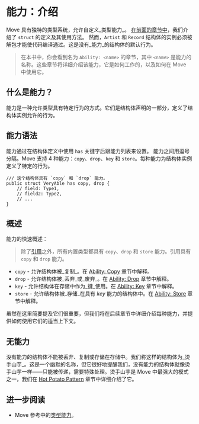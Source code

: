 # 能力：介绍

Move 具有独特的类型系统，允许自定义_类型能力_。
[在前面的章节中](./struct)，我们介绍了 `struct` 的定义及其使用方法。
然而，`Artist` 和 `Record` 结构体的实例必须被解包才能使代码编译通过。这是没有_能力_的结构体的默认行为。

> 在本书中，你会看到名为 `Ability: <name>` 的章节，其中 `<name>` 是能力的名称。这些章节将详细介绍该能力，它是如何工作的，以及如何在 Move 中使用它。

## 什么是能力？

能力是一种允许类型具有特定行为的方式。它们是结构体声明的一部分，定义了结构体实例允许的行为。

## 能力语法

能力通过在结构体定义中使用 `has` 关键字后跟能力列表来设置。
能力之间用逗号分隔。Move 支持 4 种能力：`copy`、`drop`、`key` 和 `store`。每种能力为结构体实例定义了特定的行为。

```move
/// 这个结构体具有 `copy` 和 `drop` 能力。
public struct VeryAble has copy, drop {
    // field: Type1,
    // field2: Type2,
    // ...
}
```

## 概述

能力的快速概述：

> 除了[引用](references)之外，所有内置类型都具有 `copy`、`drop` 和 `store` 能力。引用具有 `copy` 和 `drop` 能力。

- `copy` - 允许结构体被_复制_。在 [Ability: Copy](./copy-ability) 章节中解释。
- `drop` - 允许结构体被_丢弃_或_废弃_。在 [Ability: Drop](./drop-ability) 章节中解释。
- `key` - 允许结构体在存储中作为_键_使用。在 [Ability: Key](./../storage/key-ability) 章节中解释。
- `store` - 允许结构体被_存储_在具有 _key_ 能力的结构体中。在 [Ability: Store](./../storage/store-ability) 章节中解释。

虽然在这里简要提及它们很重要，但我们将在后续章节中详细介绍每种能力，并提供如何使用它们的适当上下文。

## 无能力

没有能力的结构体不能被丢弃、复制或存储在存储中。我们称这样的结构体为_烫手山芋_。这是一个幽默的名称，但它很好地提醒我们，没有能力的结构体就像烫手山芋一样——只能被传递，需要特殊处理。烫手山芋是 Move 中最强大的模式之一，我们在 [Hot Potato Pattern](./../programmability/hot-potato-pattern) 章节中详细介绍了它。

## 进一步阅读

- Move 参考中的[类型能力](./../../reference/abilities)。